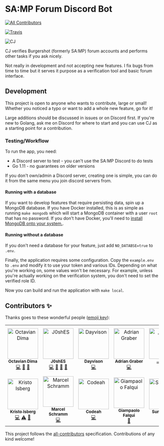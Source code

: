 # SA:MP Forum Discord Bot

[![All Contributors](https://img.shields.io/badge/all_contributors-14-orange.svg?style=flat-square)](#contributors)

[![Travis](https://img.shields.io/travis/Southclaws/cj.svg)](https://travis-ci.org/Southclaws/cj)

![CJ](cj.png)

CJ verifies Burgershot (formerly SA:MP) forum accounts and performs other tasks if you ask nicely.

Not really in development and not accepting new features. I fix bugs from time to time but it serves it purpose as a
verification tool and basic forum interface.

## Development

This project is open to anyone who wants to contribute, large or small! Whether you noticed a typo or want to add a
whole new feature, go for it!

Large additions should be discussed in issues or on Discord first. If you're new to Golang, ask me on Discord for where
to start and you can use CJ as a starting point for a contribution.

### Testing/Workflow

To run the app, you need:

- A Discord server to test - you can't use the SA:MP Discord to do tests
- Go 1.11 - no guarantees on older versions

If you don't own/admin a Discord server, creating one is simple, you can do it from the same menu you join discord
servers from.

#### Running with a database

If you want to develop features that require persisting data, spin up a MongoDB database. If you have Docker installed,
this is as simple as running `make mongodb` which will start a MongoDB container with a user `root` that has no
password. If you don't have Docker, you'll need to
[install MongoDB onto your system.](https://docs.mongodb.com/manual/installation/).

#### Running without a database

If you don't need a database for your feature, just add `NO_DATABSE=true` to `.env`.

Finally, the application requires some configuration. Copy the `example.env` to `.env` and modify it to use your token
and various IDs. Depending on what you're working on, some values won't be necessary. For example, unless you're
actually working on the verification system, you don't need to set the verified role ID.

Now you can build and run the application with `make local`.

## Contributors ✨

Thanks goes to these wonderful people ([emoji key](https://allcontributors.org/docs/en/emoji-key)):

<!-- ALL-CONTRIBUTORS-LIST:START - Do not remove or modify this section -->
<!-- prettier-ignore -->
<table><tr><td align="center"><a href="https://wopss.net"><img src="https://avatars3.githubusercontent.com/u/3403191?v=4" width="100px;" alt="Octavian Dima"/><br /><sub><b>Octavian Dima</b></sub></a><br /><a href="https://github.com/Southclaws/cj/commits?author=WopsS" title="Code">💻</a> <a href="#ideas-WopsS" title="Ideas, Planning, & Feedback">🤔</a> <a href="https://github.com/Southclaws/cj/issues?q=author%3AWopsS" title="Bug reports">🐛</a></td><td align="center"><a href="https://github.com/J0shES"><img src="https://avatars0.githubusercontent.com/u/18373054?v=4" width="100px;" alt="J0shES"/><br /><sub><b>J0shES</b></sub></a><br /><a href="https://github.com/Southclaws/cj/commits?author=J0shES" title="Code">💻</a> <a href="#ideas-J0shES" title="Ideas, Planning, & Feedback">🤔</a> <a href="https://github.com/Southclaws/cj/issues?q=author%3AJ0shES" title="Bug reports">🐛</a> <a href="#maintenance-J0shES" title="Maintenance">🚧</a></td><td align="center"><a href="https://github.com/Dayvison"><img src="https://avatars0.githubusercontent.com/u/10089094?v=4" width="100px;" alt="Dayvison"/><br /><sub><b>Dayvison</b></sub></a><br /><a href="https://github.com/Southclaws/cj/commits?author=Dayvison" title="Code">💻</a></td><td align="center"><a href="https://adriangraber.com"><img src="https://avatars1.githubusercontent.com/u/18301034?v=4" width="100px;" alt="Adrian Graber"/><br /><sub><b>Adrian Graber</b></sub></a><br /><a href="https://github.com/Southclaws/cj/commits?author=AGraber" title="Code">💻</a></td><td align="center"><a href="https://github.com/Sreyas-Sreelal"><img src="https://avatars3.githubusercontent.com/u/17766494?v=4" width="100px;" alt="__SyS__"/><br /><sub><b>__SyS__</b></sub></a><br /><a href="https://github.com/Southclaws/cj/commits?author=Sreyas-Sreelal" title="Code">💻</a></td><td align="center"><a href="https://gigabitz.pw"><img src="https://avatars3.githubusercontent.com/u/15860096?v=4" width="100px;" alt="Robster"/><br /><sub><b>Robster</b></sub></a><br /><a href="#content-Gigabitzz" title="Content">🖋</a></td><td align="center"><a href="https://twitter.com/dakyskye"><img src="https://avatars1.githubusercontent.com/u/32128756?v=4" width="100px;" alt="Lasha Kanteladze"/><br /><sub><b>Lasha Kanteladze</b></sub></a><br /><a href="https://github.com/Southclaws/cj/commits?author=dakyskye" title="Code">💻</a> <a href="https://github.com/Southclaws/cj/commits?author=dakyskye" title="Tests">⚠️</a> <a href="#ideas-dakyskye" title="Ideas, Planning, & Feedback">🤔</a></td></tr><tr><td align="center"><a href="https://kristo.xyz"><img src="https://avatars3.githubusercontent.com/u/7974602?v=4" width="100px;" alt="Kristo Isberg"/><br /><sub><b>Kristo Isberg</b></sub></a><br /><a href="https://github.com/Southclaws/cj/commits?author=kristoisberg" title="Code">💻</a> <a href="https://github.com/Southclaws/cj/commits?author=kristoisberg" title="Tests">⚠️</a> <a href="#ideas-kristoisberg" title="Ideas, Planning, & Feedback">🤔</a></td><td align="center"><a href="https://marcelschr.me"><img src="https://avatars3.githubusercontent.com/u/19377618?v=4" width="100px;" alt="Marcel Schramm"/><br /><sub><b>Marcel Schramm</b></sub></a><br /><a href="https://github.com/Southclaws/cj/commits?author=Bios-Marcel" title="Code">💻</a></td><td align="center"><a href="https://github.com/thecodeah"><img src="https://avatars0.githubusercontent.com/u/21268739?v=4" width="100px;" alt="Codeah"/><br /><sub><b>Codeah</b></sub></a><br /><a href="https://github.com/Southclaws/cj/commits?author=thecodeah" title="Code">💻</a></td><td align="center"><a href="https://github.com/GiampaoloFalqui"><img src="https://avatars3.githubusercontent.com/u/4460702?v=4" width="100px;" alt="Giampaolo Falqui"/><br /><sub><b>Giampaolo Falqui</b></sub></a><br /><a href="https://github.com/Southclaws/cj/commits?author=GiampaoloFalqui" title="Documentation">📖</a></td><td align="center"><a href="https://github.com/Sunehildeep"><img src="https://avatars1.githubusercontent.com/u/23412507?v=4" width="100px;" alt="Sunehildeep"/><br /><sub><b>Sunehildeep</b></sub></a><br /><a href="https://github.com/Southclaws/cj/commits?author=Sunehildeep" title="Code">💻</a></td><td align="center"><a href="https://redcountyrp.com"><img src="https://avatars0.githubusercontent.com/u/5786576?v=4" width="100px;" alt="TommyB"/><br /><sub><b>TommyB</b></sub></a><br /><a href="#content-TommyB123" title="Content">🖋</a></td><td align="center"><a href="https://github.com/Hual"><img src="https://avatars0.githubusercontent.com/u/1867646?v=4" width="100px;" alt="Nikola Yanakiev"/><br /><sub><b>Nikola Yanakiev</b></sub></a><br /><a href="#content-Hual" title="Content">🖋</a></td></tr></table>

<!-- ALL-CONTRIBUTORS-LIST:END -->

This project follows the [all-contributors](https://github.com/all-contributors/all-contributors) specification.
Contributions of any kind welcome!
